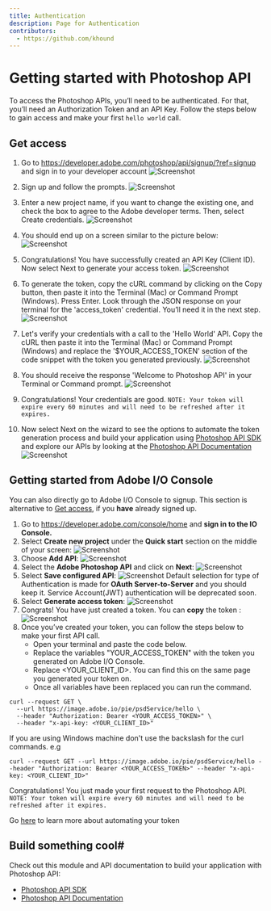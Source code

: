 ```yaml
---
title: Authentication
description: Page for Authentication
contributors:
  - https://github.com/khound
---
```

# Getting started with Photoshop API

To access the Photoshop APIs, you’ll need to be authenticated. For that, you’ll need an Authorization Token and an API Key. Follow the steps below to gain access and make your first `hello world` call.

## Get access

1. Go to https://developer.adobe.com/photoshop/api/signup/?ref=signup and sign in to your developer account
![Screenshot](images/LandingPage.png)

2. Sign up and follow the prompts.
![Screenshot](images/SignUp.png)

3. Enter a new project name, if you want to change the existing one, and check the box to agree to the Adobe developer terms. Then, select Create credentials.
![Screenshot](images/CreateCredential.png)

4. You should end up on a screen similar to the picture below:
![Screenshot](images/WelcomePSAPI.png)

5. Congratulations! You have successfully created an API Key (Client ID). Now select Next to generate your access token.
![Screenshot](images/GenerateTokenWizard.png)

6. To generate the token, copy the cURL command by clicking on the Copy button, then paste it into the Terminal (Mac) or Command Prompt (Windows). Press Enter. Look through the JSON response on your terminal for the 'access_token' credential. You’ll need it in the next step.
![Screenshot](images/AccessTokenCurlCmd.png)

7. Let's verify your credentials with a call to the 'Hello World' API. Copy the cURL then paste it into the Terminal (Mac) or Command Prompt (Windows) and replace the '$YOUR_ACCESS_TOKEN' section of the code snippet with the token you generated previously.
![Screenshot](images/TestCredential.png)

8. You should receive the response 'Welcome to Photoshop API' in your Terminal or Command prompt.
![Screenshot](images/HelloworldCurlCmd.png)

9. Congratulations! Your credentials are good.
  `NOTE: Your token will expire every 60 minutes and will need to be refreshed after it expires.`

10. Now select Next on the wizard to see the options to automate the token generation process and build your application using [Photoshop API SDK](https://github.com/adobe/adobe-photoshop-api-sdk) and explore our APIs by looking at the [Photoshop API Documentation](../api/)
![Screenshot](images/Build.png)

## Getting started from Adobe I/O Console

You can also directly go to Adobe I/O Console to signup. This section is alternative to [Get access](#get-access), if you **have** already signed up.
1. Go to https://developer.adobe.com/console/home and **sign in to the IO Console.**
2. Select **Create new project** under the **Quick start** section on the middle of your screen:
![Screenshot](images/CreateNewProjectConsole.png)
3. Choose **Add API**:
![Screenshot](images/AddAPIConsole.png)
4. Select the **Adobe Photoshop API** and click on **Next**:
![Screenshot](images/SelectAPIConsole.png)
5. Select **Save configured API**:
![Screenshot](images/ServicePrincipalConsole.png)
Default selection for type of Authentication is made for **OAuth Server-to-Server** and you should keep it. Service Account(JWT) authentication will be deprecated soon.  
6. Select **Generate access token**:
![Screenshot](images/GenerateAccessTokenFromConsole.png)
7. Congrats! You have just created a token. You can **copy** the token :
![Screenshot](images/AccessTokenCurlConsole.png)
8. Once you’ve created your token, you can follow the steps below to make your first API call.
   - Open your terminal and paste the code below.
   - Replace the variables "YOUR_ACCESS_TOKEN" with the token you generated on Adobe I/O Console.
   - Replace <YOUR_CLIENT_ID>. You can find this on the same page you generated your token on.
   - Once all variables have been replaced you can run the command.

``` shell
curl --request GET \
  --url https://image.adobe.io/pie/psdService/hello \
  --header "Authorization: Bearer <YOUR_ACCESS_TOKEN>" \
  --header "x-api-key: <YOUR_CLIENT_ID>"
```

If you are using Windows machine don't use the backslash for the curl commands. e.g
``` shell
curl --request GET --url https://image.adobe.io/pie/psdService/hello --header "Authorization: Bearer <YOUR_ACCESS_TOKEN>" --header "x-api-key: <YOUR_CLIENT_ID>"
```
Congratulations! You just made your first request to the Photoshop API.
`NOTE: Your token will expire every 60 minutes and will need to be refreshed after it expires.`

Go [here](https://github.com/AdobeDocs/cis-photoshop-api-docs/blob/main/sample-code/jwt-sample-app/index.js) to learn more about automating your token

## Build something cool#

Check out this module and API documentation to build your application with Photoshop API:
- [Photoshop API SDK](https://github.com/adobe/adobe-photoshop-api-sdk)
- [Photoshop API Documentation](../api/)
